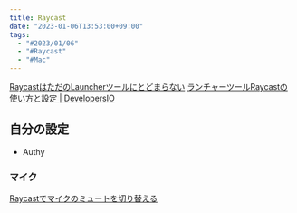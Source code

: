 ```yaml
---
title: Raycast
date: "2023-01-06T13:53:00+09:00"
tags:
  - "#2023/01/06"
  - "#Raycast"
  - "#Mac"
---
```


[RaycastはただのLauncherツールにとどまらない](https://zenn.dev/rinchsan/articles/1c26913a87a5aa)
[ランチャーツールRaycastの使い方と設定 | DevelopersIO](https://dev.classmethod.jp/articles/eetann-used-raycast/)

## 自分の設定

* Authy

### マイク

[Raycastでマイクのミュートを切り替える](Raycast%E3%81%A7%E3%83%9E%E3%82%A4%E3%82%AF%E3%81%AE%E3%83%9F%E3%83%A5%E3%83%BC%E3%83%88%E3%82%92%E5%88%87%E3%82%8A%E6%9B%BF%E3%81%88%E3%82%8B.md)
